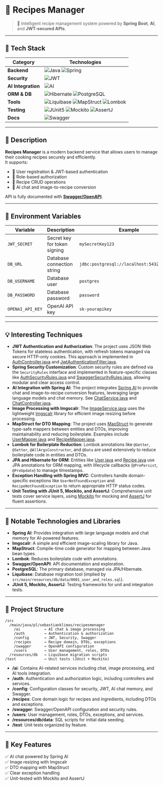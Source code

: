 # 🍳 Recipes Manager
> 🧠 Intelligent recipe management system powered by **Spring Boot**, **AI**, and **JWT-secured APIs**.

---

## 🚀 Tech Stack

| Category | Technologies |
|-----------|--------------|
| **Backend** | ![Java](https://img.shields.io/badge/Java-ED8B00?style=for-the-badge&logo=java&logoColor=white) ![Spring](https://img.shields.io/badge/Spring-6DB33F?style=for-the-badge&logo=spring&logoColor=white) |
| **Security** | ![JWT](https://img.shields.io/badge/JWT-000000?style=for-the-badge&logo=jsonwebtokens&logoColor=white) |
| **AI Integration** | ![AI](https://img.shields.io/badge/AI-%230080FF?style=for-the-badge&logo=openai&logoColor=white) |
| **ORM & DB** | ![Hibernate](https://img.shields.io/badge/Hibernate-59666C?style=for-the-badge&logo=hibernate&logoColor=white) ![PostgreSQL](https://img.shields.io/badge/PostgreSQL-4169E1?style=for-the-badge&logo=postgresql&logoColor=white) |
| **Tools** | ![Liquibase](https://img.shields.io/badge/Liquibase-003BCE?style=for-the-badge&logo=liquibase&logoColor=white) ![MapStruct](https://img.shields.io/badge/MapStruct-5C2D91?style=for-the-badge) ![Lombok](https://img.shields.io/badge/Lombok-A50?style=for-the-badge) |
| **Testing** | ![JUnit5](https://img.shields.io/badge/JUnit5-25A162?style=for-the-badge) ![Mockito](https://img.shields.io/badge/Mockito-46B6AC?style=for-the-badge) ![AssertJ](https://img.shields.io/badge/AssertJ-0069C0?style=for-the-badge) |
| **Docs** | ![Swagger](https://img.shields.io/badge/Swagger-85EA2D?style=for-the-badge&logo=swagger&logoColor=black) |

---

## 📝 Description

**Recipes Manager** is a modern backend service that allows users to manage their cooking recipes securely and efficiently.  
It supports:
- 👤 User registration & JWT-based authentication
- 🧩 Role-based authorization
- 🍲 Recipe CRUD operations
- 🤖 AI chat and image-to-recipe conversion

API is fully documented with **[Swagger/OpenAPI](src/main/java/pl/sebastianklimas/recipesmenager/swagger/SwaggerConfig.java)**.

---

## 🔐 Environment Variables
| Variable         | Description                  | Example                                    |
|------------------|------------------------------|--------------------------------------------|
| `JWT_SECRET`     | Secret key for token signing | `mySecretKey123`                           |
| `DB_URL`         | Database connection string   | `jdbc:postgresql://localhost:5432/recipes` |
| `DB_USERNAME`    | Database user                | `postgres`                                 |
| `DB_PASSWORD`    | Database password            | `password`                                 |
| `OPENAI_API_KEY` | OpenAI API key               | `sk-yourapikey`                            |

---

## 💡 Interesting Techniques

- **JWT Authentication and Authorization**: The project uses JSON Web Tokens for stateless authentication, with refresh tokens managed via secure HTTP-only cookies. This approach is implemented in [AuthController.java](src/main/java/pl/sebastianklimas/recipesmenager/auth/AuthController.java) and [JwtAuthenticationFilter.java](src/main/java/pl/sebastianklimas/recipesmenager/config/jwt/JwtAuthenticationFilter.java).
- **Spring Security Customization**: Custom security rules are defined via the `SecurityRules` interface and implemented in feature-specific classes like [AuthSecurityRules.java](src/main/java/pl/sebastianklimas/recipesmenager/auth/AuthSecurityRules.java) and [SwaggerSecurityRules.java](src/main/java/pl/sebastianklimas/recipesmenager/swagger/SwaggerSecurityRules.java), allowing modular and clear access control.
- **AI Integration with Spring AI**: The project integrates [Spring AI](https://spring.io/projects/spring-ai) to provide chat and image-to-recipe conversion features, leveraging large language models and chat memory. See [ChatService.java](src/main/java/pl/sebastianklimas/recipesmenager/ai/chat/ChatService.java) and [ChatController.java](src/main/java/pl/sebastianklimas/recipesmenager/ai/chat/ChatController.java).
- **Image Processing with Imgscalr**: The [ImageService.java](src/main/java/pl/sebastianklimas/recipesmenager/ai/image/ImageService.java) uses the lightweight [Imgscalr](https://github.com/rkalla/imgscalr) library for efficient image resizing before processing.
- **MapStruct for DTO Mapping**: The project uses [MapStruct](https://mapstruct.org/) to generate type-safe mappers between entities and DTOs, improving maintainability and reducing boilerplate. Examples include [UserMapper.java](src/main/java/pl/sebastianklimas/recipesmenager/users/UserMapper.java) and [RecipeMapper.java](src/main/java/pl/sebastianklimas/recipesmenager/recipes/RecipeMapper.java).
- **Lombok for Boilerplate Reduction**: Lombok annotations like `@Getter`, `@Setter`, `@AllArgsConstructor`, and `@Data` are used extensively to reduce boilerplate code in entities and DTOs.
- **JPA and Hibernate for ORM**: Entities like [User.java](src/main/java/pl/sebastianklimas/recipesmenager/users/User.java) and [Recipe.java](src/main/java/pl/sebastianklimas/recipesmenager/recipes/Recipe.java) use JPA annotations for ORM mapping, with lifecycle callbacks (`@PrePersist`, `@PreUpdate`) to manage timestamps.
- **Exception Handling with Spring MVC**: Controllers handle domain-specific exceptions like `UserNotFoundException` and `RecipeNotFoundException` to return appropriate HTTP status codes.
- **Unit Testing with JUnit 5, Mockito, and AssertJ**: Comprehensive unit tests cover service layers, using [Mockito](https://site.mockito.org/) for mocking and [AssertJ](https://assertj.github.io/doc/) for fluent assertions.

---

## 🏫 Notable Technologies and Libraries

- **Spring AI**: Provides integration with large language models and chat memory for AI-powered features.
- **Imgscalr**: A simple and efficient image-scaling library for Java.
- **MapStruct**: Compile-time code generator for mapping between Java bean types.
- **Lombok**: Reduces boilerplate code with annotations.
- **Swagger/OpenAPI**: API documentation and exploration.
- **PostgreSQL**: The primary database, managed via JPA/Hibernate.
- **Liquibase**: Database migration tool (implied by `src/main/resources/db/data/0001_user_and_roles.sql`).
- **JUnit 5, Mockito, AssertJ**: Testing frameworks for unit and integration tests.

---

## 🧩 Project Structure

```
/src
  /main/java/pl/sebastianklimas/recipesmenager
    /ai           → AI chat & image processing
    /auth         → Authentication & authorization
    /config       → JWT, Security, Swagger
    /recipes      → Recipe domain, DTOs, exceptions
    /swagger      → OpenAPI configuration
    /users        → User management, roles, DTOs
  /resources/db   → Liquibase migration scripts
/test             → Unit tests (JUnit + Mockito)
```

- **/ai**: Contains AI-related services including chat, image processing, and AI tools integration.
- **/auth**: Authentication and authorization logic, including controllers and services.
- **/config**: Configuration classes for security, JWT, AI chat memory, and Swagger.
- **/recipes**: Core domain logic for recipes and ingredients, including DTOs and exceptions.
- **/swagger**: Swagger/OpenAPI configuration and security rules.
- **/users**: User management, roles, DTOs, exceptions, and services.
- **/resources/db/data**: SQL scripts for initial data seeding.
- **/test**: Unit tests organized by feature.

---

## 🧠 Key Features

✅ AI chat powered by Spring AI  
✅ Image resizing with Imgscalr  
✅ DTO mapping with MapStruct  
✅ Clear exception handling  
✅ Unit-tested with Mockito and AssertJ